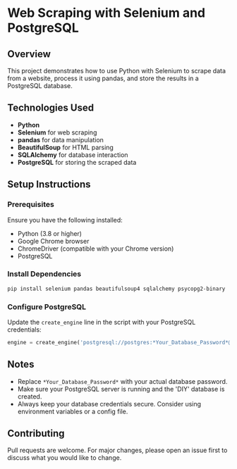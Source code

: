 # Web Scraping with Selenium and PostgreSQL

## Overview
This project demonstrates how to use Python with Selenium to scrape data from a website, process it using pandas, and store the results in a PostgreSQL database.

## Technologies Used
- **Python**
- **Selenium** for web scraping
- **pandas** for data manipulation
- **BeautifulSoup** for HTML parsing
- **SQLAlchemy** for database interaction
- **PostgreSQL** for storing the scraped data

## Setup Instructions

### Prerequisites
Ensure you have the following installed:
- Python (3.8 or higher)
- Google Chrome browser
- ChromeDriver (compatible with your Chrome version)
- PostgreSQL

### Install Dependencies
```bash
pip install selenium pandas beautifulsoup4 sqlalchemy psycopg2-binary
```

### Configure PostgreSQL
Update the `create_engine` line in the script with your PostgreSQL credentials:
```python
engine = create_engine('postgresql://postgres:*Your_Database_Password*@localhost:5432/DIY')
```
## Notes
- Replace `*Your_Database_Password*` with your actual database password.
- Make sure your PostgreSQL server is running and the 'DIY' database is created.
- Always keep your database credentials secure. Consider using environment variables or a config file.

## Contributing
Pull requests are welcome. For major changes, please open an issue first to discuss what you would like to change.

